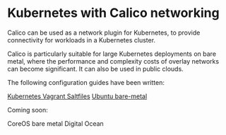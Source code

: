 # Kubernetes with Calico networking
Calico can be used as a network plugin for Kubernetes, to provide connectivity for workloads in a Kubernetes cluster.

Calico is particularly suitable for large Kubernetes deployments on bare metal, where the performance and complexity costs of overlay networks can become significant. It can also be used in public clouds.

The following configuration guides have been written:

[Kubernetes Vagrant Saltfiles](https://github.com/Metaswitch/calico-docker/tree/master/docs/kubernetes/VagrantProvisioner.md)
[Ubuntu bare-metal](https://github.com/djosborne/kubernetes/blob/master/docs/getting-started-guides/ubuntu-calico.md)

Coming soon:

CoreOS bare metal
Digital Ocean
